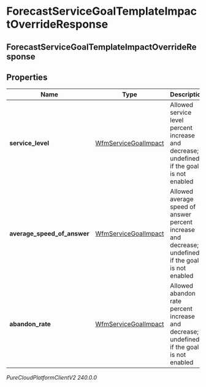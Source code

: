 # ForecastServiceGoalTemplateImpactOverrideResponse

## ForecastServiceGoalTemplateImpactOverrideResponse

## Properties

|Name | Type | Description | Notes|
|------------ | ------------- | ------------- | -------------|
| **service_level** | [WfmServiceGoalImpact](WfmServiceGoalImpact) | Allowed service level percent increase and decrease; undefined if the goal is not enabled | [optional] |
| **average_speed_of_answer** | [WfmServiceGoalImpact](WfmServiceGoalImpact) | Allowed average speed of answer percent increase and decrease; undefined if the goal is not enabled | [optional] |
| **abandon_rate** | [WfmServiceGoalImpact](WfmServiceGoalImpact) | Allowed abandon rate percent increase and decrease; undefined if the goal is not enabled | [optional] |



_PureCloudPlatformClientV2 240.0.0_
